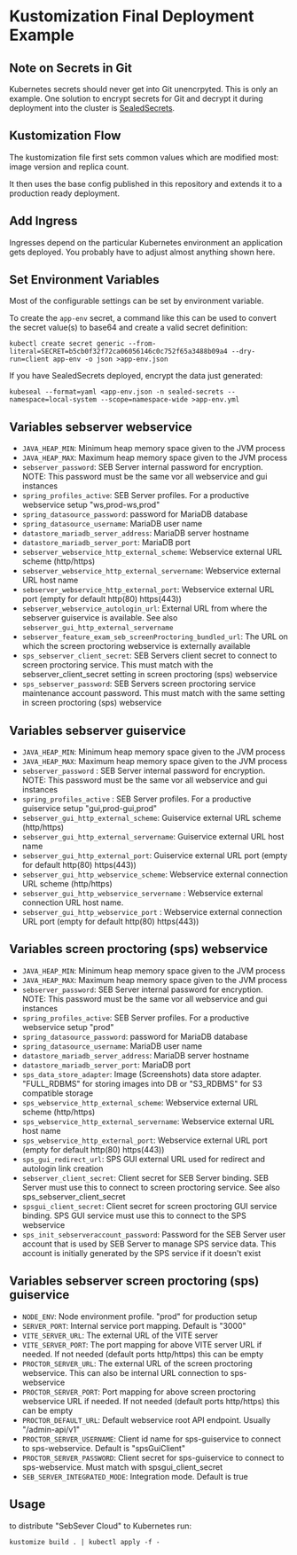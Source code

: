 Kustomization Final Deployment Example
======================================

Note on Secrets in Git
--------------

Kubernetes secrets should never get into Git unencrpyted. This is only an example.
One solution to encrypt secrets for Git and decrypt it during deployment into the
cluster is [SealedSecrets](https://github.com/bitnami-labs/sealed-secrets). 

Kustomization Flow
------------------

The kustomization file first sets common values which are modified most: image version
and replica count.

It then uses the base config published in this repository and extends it to
a production ready deployment.

Add Ingress
-----------

Ingresses depend on the particular Kubernetes environment an application gets deployed.
You probably have to adjust almost anything shown here.

Set Environment Variables
-------------------------

Most of the configurable settings can be set by environment variable. 

To create the `app-env` secret, a command like this can be used to convert the secret value(s)
to base64 and create a valid secret definition:

```
kubectl create secret generic --from-literal=SECRET=b5cb0f32f72ca06056146c0c752f65a3488b09a4 --dry-run=client app-env -o json >app-env.json
```

If you have SealedSecrets deployed, encrypt the data just generated:

```
kubeseal --format=yaml <app-env.json -n sealed-secrets --namespace=local-system --scope=namespace-wide >app-env.yml
```

Variables sebserver webservice
------------------------------
- `JAVA_HEAP_MIN`: Minimum heap memory space given to the JVM process
- `JAVA_HEAP_MAX`: Maximum heap memory space given to the JVM process
- `sebserver_password`: SEB Server internal password for encryption. NOTE: This password must be the same vor all webservice and gui instances
- `spring_profiles_active`: SEB Server profiles. For a productive webservice setup "ws,prod-ws,prod"
- `spring_datasource_password`: password for MariaDB database
- `spring_datasource_username`: MariaDB user name
- `datastore_mariadb_server_address`: MariaDB server hostname
- `datastore_mariadb_server_port`: MariaDB port
- `sebserver_webservice_http_external_scheme`: Webservice external URL scheme (http/https)
- `sebserver_webservice_http_external_servername`: Webservice external URL host name
- `sebserver_webservice_http_external_port`: Webservice external URL port (empty for default http(80) https(443))
- `sebserver_webservice_autologin_url`: External URL from where the sebserver guiservice is available. See also `sebserver_gui_http_external_servername`
- `sebserver_feature_exam_seb_screenProctoring_bundled_url`: The URL on which the screen proctoring webservice is externally available
- `sps_sebserver_client_secret`: SEB Servers client secret to connect to screen proctoring service. This must match with the sebserver_client_secret setting in screen proctoring (sps) webservice
- `sps_sebserver_password`: SEB Servers screen proctoring service maintenance account password. This must match with the same setting in screen proctoring (sps) webservice

Variables sebserver guiservice
------------------------------

- `JAVA_HEAP_MIN`: Minimum heap memory space given to the JVM process
- `JAVA_HEAP_MAX`: Maximum heap memory space given to the JVM process
- `sebserver_password` : SEB Server internal password for encryption. NOTE: This password must be the same vor all webservice and gui instances
- `spring_profiles_active` : SEB Server profiles. For a productive guiservice setup "gui,prod-gui,prod"
- `sebserver_gui_http_external_scheme`: Guiservice external URL scheme (http/https)
- `sebserver_gui_http_external_servername`: Guiservice external URL host name
- `sebserver_gui_http_external_port`: Guiservice external URL port (empty for default http(80) https(443))
- `sebserver_gui_http_webservice_scheme`: Webservice external connection URL scheme (http/https)
- `sebserver_gui_http_webservice_servername` : Webservice external connection URL host name.
- `sebserver_gui_http_webservice_port` : Webservice external connection URL port (empty for default http(80) https(443))

Variables screen proctoring (sps) webservice
--------------------------------------------

- `JAVA_HEAP_MIN`: Minimum heap memory space given to the JVM process
- `JAVA_HEAP_MAX`: Maximum heap memory space given to the JVM process
- `sebserver_password`: SEB Server internal password for encryption. NOTE: This password must be the same vor all webservice and gui instances
- `spring_profiles_active`: SEB Server profiles. For a productive webservice setup "prod"
- `spring_datasource_password`: password for MariaDB database
- `spring_datasource_username`: MariaDB user name
- `datastore_mariadb_server_address`: MariaDB server hostname
- `datastore_mariadb_server_port`: MariaDB port
- `sps_data_store_adapter`: Image (Screenshots) data store adapter. "FULL_RDBMS" for storing images into DB or "S3_RDBMS" for S3 compatible storage
- `sps_webservice_http_external_scheme`: Webservice external URL scheme (http/https)
- `sps_webservice_http_external_servername`: Webservice external URL host name
- `sps_webservice_http_external_port`: Webservice external URL port (empty for default http(80) https(443))
- `sps_gui_redirect_url`: SPS GUI external URL used for redirect and autologin link creation
- `sebserver_client_secret`: Client secret for SEB Server binding. SEB Server must use this to connect to screen proctoring service. See also sps_sebserver_client_secret
- `spsgui_client_secret`: Client secret for screen proctoring GUI service binding. SPS GUI service must use this to connect to the SPS webservice
- `sps_init_sebserveraccount_password`: Password for the SEB Server user account that is used by SEB Server to manage SPS service data. This account is initially generated by the SPS service if it doesn't exist

Variables sebserver screen proctoring (sps) guiservice
------------------------------------------------------

- `NODE_ENV`: Node environment profile. "prod" for production setup
- `SERVER_PORT`: Internal service port mapping. Default is "3000"
- `VITE_SERVER_URL`: The external URL of the VITE server
- `VITE_SERVER_PORT`: The port mapping for above VITE server URL if needed. If not needed (default ports http/https) this can be empty
- `PROCTOR_SERVER_URL`: The external URL of the screen proctoring webservice. This can also be internal URL connection to sps-webservice
- `PROCTOR_SERVER_PORT`: Port mapping for above screen proctoring webservice URL if needed. If not needed (default ports http/https) this can be empty
- `PROCTOR_DEFAULT_URL`: Default webservice root API endpoint. Usually "/admin-api/v1"
- `PROCTOR_SERVER_USERNAME`: Client id name for sps-guiservice to connect to sps-webservice. Default is "spsGuiClient"
- `PROCTOR_SERVER_PASSWORD`: Client secret for sps-guiservice to connect to sps-webservice. Must match with spsgui_client_secret
- `SEB_SERVER_INTEGRATED_MODE`: Integration mode. Default is true


Usage
--------------------
to distribute "SebSever Cloud" to Kubernetes run:
``` 
kustomize build . | kubectl apply -f -
```
